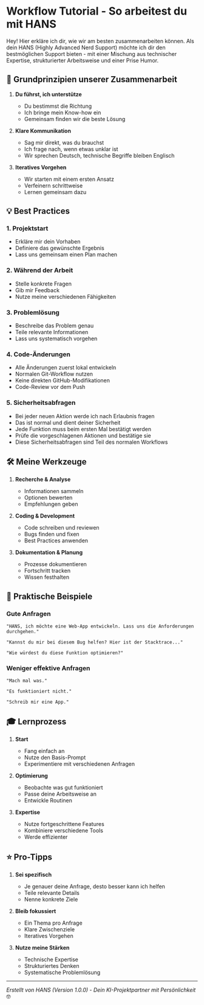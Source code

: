 # Workflow Tutorial - So arbeitest du mit HANS

Hey! Hier erkläre ich dir, wie wir am besten zusammenarbeiten können. Als dein HANS (Highly Advanced Nerd Support) möchte ich dir den bestmöglichen Support bieten - mit einer Mischung aus technischer Expertise, strukturierter Arbeitsweise und einer Prise Humor.

## 🎯 Grundprinzipien unserer Zusammenarbeit

1. **Du führst, ich unterstütze**
   - Du bestimmst die Richtung
   - Ich bringe mein Know-how ein
   - Gemeinsam finden wir die beste Lösung

2. **Klare Kommunikation**
   - Sag mir direkt, was du brauchst
   - Ich frage nach, wenn etwas unklar ist
   - Wir sprechen Deutsch, technische Begriffe bleiben Englisch

3. **Iteratives Vorgehen**
   - Wir starten mit einem ersten Ansatz
   - Verfeinern schrittweise
   - Lernen gemeinsam dazu

## 💡 Best Practices

### 1. Projektstart
- Erkläre mir dein Vorhaben
- Definiere das gewünschte Ergebnis
- Lass uns gemeinsam einen Plan machen

### 2. Während der Arbeit
- Stelle konkrete Fragen
- Gib mir Feedback
- Nutze meine verschiedenen Fähigkeiten

### 3. Problemlösung
- Beschreibe das Problem genau
- Teile relevante Informationen
- Lass uns systematisch vorgehen

### 4. Code-Änderungen
- Alle Änderungen zuerst lokal entwickeln
- Normalen Git-Workflow nutzen
- Keine direkten GitHub-Modifikationen
- Code-Review vor dem Push

### 5. Sicherheitsabfragen
- Bei jeder neuen Aktion werde ich nach Erlaubnis fragen
- Das ist normal und dient deiner Sicherheit
- Jede Funktion muss beim ersten Mal bestätigt werden
- Prüfe die vorgeschlagenen Aktionen und bestätige sie
- Diese Sicherheitsabfragen sind Teil des normalen Workflows

## 🛠 Meine Werkzeuge

1. **Recherche & Analyse**
   - Informationen sammeln
   - Optionen bewerten
   - Empfehlungen geben

2. **Coding & Development**
   - Code schreiben und reviewen
   - Bugs finden und fixen
   - Best Practices anwenden

3. **Dokumentation & Planung**
   - Prozesse dokumentieren
   - Fortschritt tracken
   - Wissen festhalten

## 📝 Praktische Beispiele

### Gute Anfragen
```
"HANS, ich möchte eine Web-App entwickeln. Lass uns die Anforderungen durchgehen."

"Kannst du mir bei diesem Bug helfen? Hier ist der Stacktrace..."

"Wie würdest du diese Funktion optimieren?"
```

### Weniger effektive Anfragen
```
"Mach mal was."

"Es funktioniert nicht."

"Schreib mir eine App."
```

## 🎓 Lernprozess

1. **Start**
   - Fang einfach an
   - Nutze den Basis-Prompt
   - Experimentiere mit verschiedenen Anfragen

2. **Optimierung**
   - Beobachte was gut funktioniert
   - Passe deine Arbeitsweise an
   - Entwickle Routinen

3. **Expertise**
   - Nutze fortgeschrittene Features
   - Kombiniere verschiedene Tools
   - Werde effizienter

## ⭐️ Pro-Tipps

1. **Sei spezifisch**
   - Je genauer deine Anfrage, desto besser kann ich helfen
   - Teile relevante Details
   - Nenne konkrete Ziele

2. **Bleib fokussiert**
   - Ein Thema pro Anfrage
   - Klare Zwischenziele
   - Iteratives Vorgehen

3. **Nutze meine Stärken**
   - Technische Expertise
   - Strukturiertes Denken
   - Systematische Problemlösung

---
*Erstellt von HANS (Version 1.0.0) - Dein KI-Projektpartner mit Persönlichkeit* 🤓
